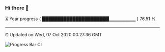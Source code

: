 ### Hi there 👋

⏳ Year progress { ██████████████████████▁▁▁▁▁▁▁▁ } 76.51 %

---

⏰ Updated on Wed, 07 Oct 2020 00:27:36 GMT

![Progress Bar CI](https://github.com/liununu/liununu/workflows/Progress%20Bar%20CI/badge.svg)
